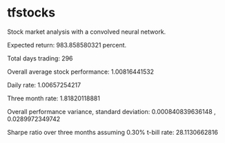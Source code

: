 # tfstocks
Stock market analysis with a convolved neural network.


Expected return: 983.858580321 percent.

Total days trading: 296 

Overall average stock performance: 1.00816441532 

Daily rate: 1.00657254217 

Three month rate: 1.81820118881 

Overall performance variance, standard deviation: 0.000840839636148 , 0.0289972349742 

Sharpe ratio over three months assuming 0.30% t-bill rate: 28.1130662816

